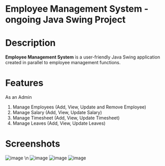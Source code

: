 # Employee Management System - ongoing Java Swing Project

# Description
**Employee Management System** is a user-friendly Java Swing application created in parallel to employee management functions. 

# Features 
As an Admin 
1. Manage Employees (Add, View, Update and Remove Employee)
2. Manage Salary (Add, View, Update Salary)
3. Manage Timesheet (Add, View, Update Timesheet)
4. Manage Leaves (Add, View, Update Leaves)

# Screenshots 
![image](https://github.com/user-attachments/assets/b8befb80-cb3c-47e3-ae2e-00a795c41982) \n
![image](https://github.com/user-attachments/assets/be95b45d-f1d8-438d-a645-67039aaead79)
![image](https://github.com/user-attachments/assets/1f5de626-e073-448a-8e53-d14d95f69f2a)
![image](https://github.com/user-attachments/assets/9eff5283-9a79-4fd9-8b25-71fcd724aa01)




